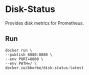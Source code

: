 # Disk-Status

Provides disk metrics for Prometheus.

## Run

```
docker run \
--publish 8080:8080 \
--env PORT=8080 \
--env PATH=/ \
docker.io/bborbe/disk-status:latest
```
